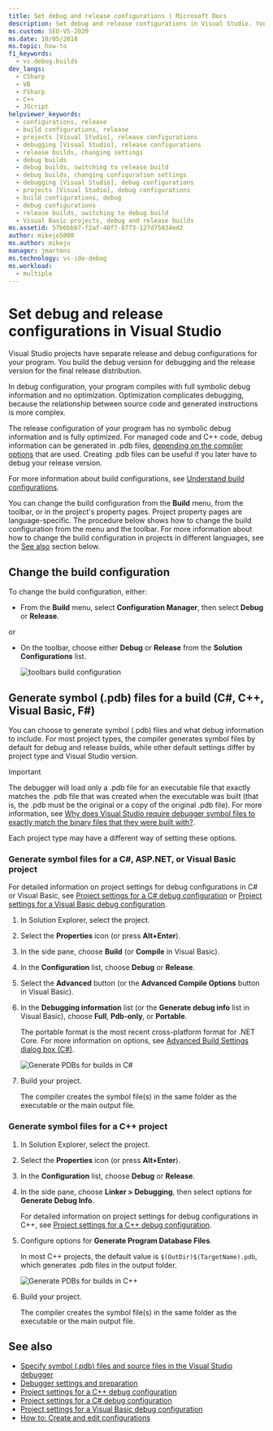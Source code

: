 ```yaml
---
title: Set debug and release configurations | Microsoft Docs
description: Set debug and release configurations in Visual Studio. You build the debug version for debugging and the release version for the final release distribution.
ms.custom: SEO-VS-2020
ms.date: 10/05/2018
ms.topic: how-to
f1_keywords: 
  - vs.debug.builds
dev_langs: 
  - CSharp
  - VB
  - FSharp
  - C++
  - JScript
helpviewer_keywords: 
  - configurations, release
  - build configurations, release
  - projects [Visual Studio], release configurations
  - debugging [Visual Studio], release configurations
  - release builds, changing settings
  - debug builds
  - debug builds, switching to release build
  - debug builds, changing configuration settings
  - debugging [Visual Studio], debug configurations
  - projects [Visual Studio], debug configurations
  - build configurations, debug
  - debug configurations
  - release builds, switching to debug build
  - Visual Basic projects, debug and release builds
ms.assetid: 57b6bbb7-f2af-48f7-8773-127d75034ed2
author: mikejo5000
ms.author: mikejo
manager: jmartens
ms.technology: vs-ide-debug
ms.workload: 
  - multiple
---
```

# Set debug and release configurations in Visual Studio

Visual Studio projects have separate release and debug configurations for your program. You build the debug version for debugging and the release version for the final release distribution.

In debug configuration, your program compiles with full symbolic debug information and no optimization. Optimization complicates debugging, because the relationship between source code and generated instructions is more complex.

The release configuration of your program has no symbolic debug information and is fully optimized. For managed code and C++ code, debug information can be generated in .pdb files, [depending on the compiler options](#BKMK_symbols_release) that are used. Creating .pdb files can be useful if you later have to debug your release version.

For more information about build configurations, see [Understand build configurations](../ide/understanding-build-configurations.md).

You can change the build configuration from the **Build** menu, from the toolbar, or in the project's property pages. Project property pages are language-specific. The procedure below shows how to change the build configuration from the menu and the toolbar. For more information about how to change the build configuration in projects in different languages, see the [See also](#see-also) section below.

## Change the build configuration

To change the build configuration, either:

* From the **Build** menu, select **Configuration Manager**, then select **Debug** or **Release**.

or

* On the toolbar, choose either **Debug** or **Release** from the **Solution Configurations** list.

  ![toolbars build configuration](../debugger/media/toolbarbuildconfiguration.png "ToolbarBuildConfiguration")

## <a name="BKMK_symbols_release"></a>Generate symbol (.pdb) files for a build (C#, C++, Visual Basic, F#)

You can choose to generate symbol (.pdb) files and what debug information to include. For most project types, the compiler generates symbol files by default for debug and release builds, while other default settings differ by project type and Visual Studio version.

> [!IMPORTANT]
> The debugger will load only a .pdb file for an executable file that exactly matches the .pdb file that was created when the executable was built (that is, the .pdb must be the original or a copy of the original .pdb file). For more information, see [Why does Visual Studio require debugger symbol files to exactly match the binary files that they were built with?](/archive/blogs/jimgries/why-does-visual-studio-require-debugger-symbol-files-to-exactly-match-the-binary-files-that-they-were-built-with).

Each project type may have a different way of setting these options.

### Generate symbol files for a C#, ASP.NET, or Visual Basic project

For detailed information on project settings for debug configurations in C# or Visual Basic, see [Project settings for a C# debug configuration](../debugger/project-settings-for-csharp-debug-configurations.md) or [Project settings for a Visual Basic debug configuration](../debugger/project-settings-for-a-visual-basic-debug-configuration.md).

1. In Solution Explorer, select the project.

2. Select the **Properties** icon (or press **Alt+Enter**).

3. In the side pane, choose **Build** (or **Compile** in Visual Basic).

4. In the **Configuration** list, choose **Debug** or **Release**.

5. Select the **Advanced** button (or the **Advanced Compile Options** button in Visual Basic).

6. In the **Debugging information** list (or the **Generate debug info** list in Visual Basic), choose **Full**, **Pdb-only**, or **Portable**.

   The portable format is the most recent cross-platform format for .NET Core. For more information on options, see [Advanced Build Settings dialog box (C#)](../ide/reference/advanced-build-settings-dialog-box-csharp.md).

   ![Generate PDBs for builds in C#](../debugger/media/dbg_project_properties_pdb_csharp.png "GeneratePDBsForCSharp")

7. Build your project.

   The compiler creates the symbol file(s) in the same folder as the executable or the main output file.

### Generate symbol files for a C++ project

1. In Solution Explorer, select the project.

2. Select the **Properties** icon (or press **Alt+Enter**).

3. In the **Configuration** list, choose **Debug** or **Release**.

4. In the side pane, choose **Linker > Debugging**, then select options for **Generate Debug Info**.

   For detailed information on project settings for debug configurations in C++, see [Project settings for a C++ debug configuration](../debugger/project-settings-for-a-cpp-debug-configuration.md).

5. Configure options for **Generate Program Database Files**.

   In most C++ projects, the default value is `$(OutDir)$(TargetName).pdb`, which generates .pdb files in the output folder.

   ![Generate PDBs for builds in C++](../debugger/media/dbg_project_properties_pdb_cplusplus.png "GeneratePDBsforCPlusPlus")

6. Build your project.

   The compiler creates the symbol file(s) in the same folder as the executable or the main output file.

## <a name="see-also"></a>See also

- [Specify symbol (.pdb) files and source files in the Visual Studio debugger](../debugger/specify-symbol-dot-pdb-and-source-files-in-the-visual-studio-debugger.md)<br/>
- [Debugger settings and preparation](../debugger/debugger-settings-and-preparation.md)<br/>
- [Project settings for a C++ debug configuration](../debugger/project-settings-for-a-cpp-debug-configuration.md)<br/>
- [Project settings for a C# debug configuration](../debugger/project-settings-for-csharp-debug-configurations.md)<br/>
- [Project settings for a Visual Basic debug configuration](../debugger/project-settings-for-a-visual-basic-debug-configuration.md)<br/>
- [How to: Create and edit configurations](../ide/how-to-create-and-edit-configurations.md)